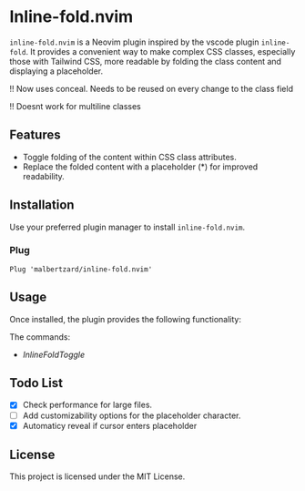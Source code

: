 # Inline-fold.nvim

`inline-fold.nvim` is a Neovim plugin inspired by the vscode plugin `inline-fold`. It provides a convenient way to make complex CSS classes, especially those with Tailwind CSS, more readable by folding the class content and displaying a placeholder.


!! Now uses conceal. Needs to be reused on every change to the class field

!! Doesnt work for multiline classes

## Features

- Toggle folding of the content within CSS class attributes.
- Replace the folded content with a placeholder (*) for improved readability.

## Installation

Use your preferred plugin manager to install `inline-fold.nvim`.

### Plug

```vim
Plug 'malbertzard/inline-fold.nvim'
```

## Usage
Once installed, the plugin provides the following functionality:

The commands:
- *InlineFoldToggle*

## Todo List
 - [x] Check performance for large files.
 - [ ] Add customizability options for the placeholder character.
 - [x] Automaticy reveal if cursor enters placeholder

## License
This project is licensed under the MIT License.

